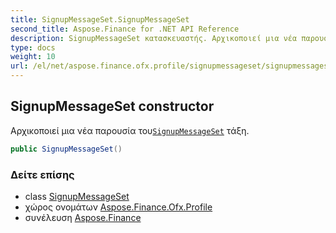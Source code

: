 ```yaml
---
title: SignupMessageSet.SignupMessageSet
second_title: Aspose.Finance for .NET API Reference
description: SignupMessageSet κατασκευαστής. Αρχικοποιεί μια νέα παρουσία τουSignupMessageSet τάξη.
type: docs
weight: 10
url: /el/net/aspose.finance.ofx.profile/signupmessageset/signupmessageset/
---
```

## SignupMessageSet constructor

Αρχικοποιεί μια νέα παρουσία του[`SignupMessageSet`](../) τάξη.

```csharp
public SignupMessageSet()
```

### Δείτε επίσης

* class [SignupMessageSet](../)
* χώρος ονομάτων [Aspose.Finance.Ofx.Profile](../../signupmessageset/)
* συνέλευση [Aspose.Finance](../../../)


